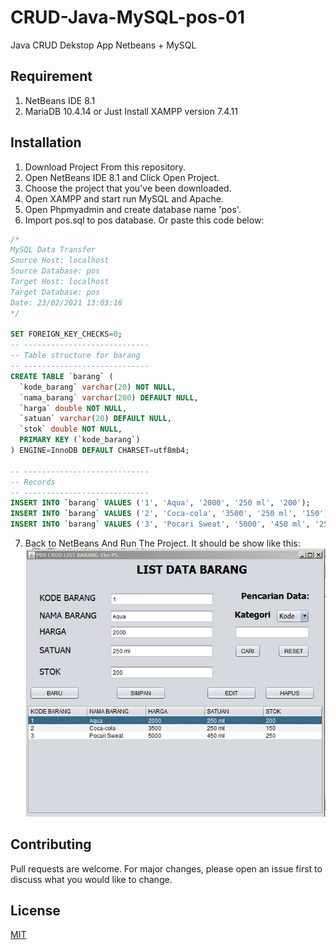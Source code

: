 # CRUD-Java-MySQL-pos-01
Java CRUD Dekstop App Netbeans + MySQL

## Requirement
1. NetBeans IDE 8.1
2. MariaDB 10.4.14 or Just Install XAMPP version 7.4.11

## Installation
1. Download Project From this repository.
2. Open NetBeans IDE 8.1 and Click Open Project.
3. Choose the project that you've been downloaded.
4. Open XAMPP and start run MySQL and Apache.
5. Open Phpmyadmin and create database name 'pos'.
6. Import pos.sql to pos database. Or paste this code below:
```SQL
/*
MySQL Data Transfer
Source Host: localhost
Source Database: pos
Target Host: localhost
Target Database: pos
Date: 23/02/2021 13:03:18
*/

SET FOREIGN_KEY_CHECKS=0;
-- ----------------------------
-- Table structure for barang
-- ----------------------------
CREATE TABLE `barang` (
  `kode_barang` varchar(20) NOT NULL,
  `nama_barang` varchar(200) DEFAULT NULL,
  `harga` double NOT NULL,
  `satuan` varchar(20) DEFAULT NULL,
  `stok` double NOT NULL,
  PRIMARY KEY (`kode_barang`)
) ENGINE=InnoDB DEFAULT CHARSET=utf8mb4;

-- ----------------------------
-- Records 
-- ----------------------------
INSERT INTO `barang` VALUES ('1', 'Aqua', '2000', '250 ml', '200');
INSERT INTO `barang` VALUES ('2', 'Coca-cola', '3500', '250 ml', '150');
INSERT INTO `barang` VALUES ('3', 'Pocari Sweat', '5000', '450 ml', '250');
```
7. Back to NetBeans And Run The Project. It should be show like this:
![alt text](https://github.com/ekopranotos/CRUD-Java-MySQL-pos-01/blob/main/SS%20Aplikasi.JPG)

## Contributing
Pull requests are welcome. For major changes, please open an issue first to discuss what you would like to change.

## License
[MIT](https://choosealicense.com/licenses/mit/)
